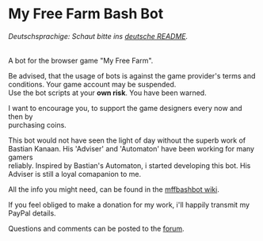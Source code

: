 My Free Farm Bash Bot
=====================


###### Deutschsprachige: Schaut bitte ins [deutsche README](https://github.com/HackerHarry/mffbashbot/blob/master/README_DE.md).

A bot for the browser game "My Free Farm".

Be advised, that the usage of bots is against the game provider's terms and<br>
conditions. Your game account may be suspended.<br>
Use the bot scripts at your **own risk**. You have been warned.

I want to encourage you, to support the game designers every now and then by<br>
purchasing coins.

This bot would not have seen the light of day without the superb work of<br>
Bastian Kanaan. His 'Adviser' and 'Automaton' have been working for many gamers<br>
reliably. Inspired by Bastian's Automaton, i started developing this bot. His<br>
Adviser is still a loyal comapanion to me.

All the info you might need, can be found in the [mffbashbot wiki](https://github.com/HackerHarry/mffbashbot/wiki).

If you feel obliged to make a donation for my work, i'll happily transmit my<br>
PayPal details.

Questions and comments can be posted to the [forum](http://myfreefarm-berater.forumprofi.de/f15-Bash-Bot.html).
